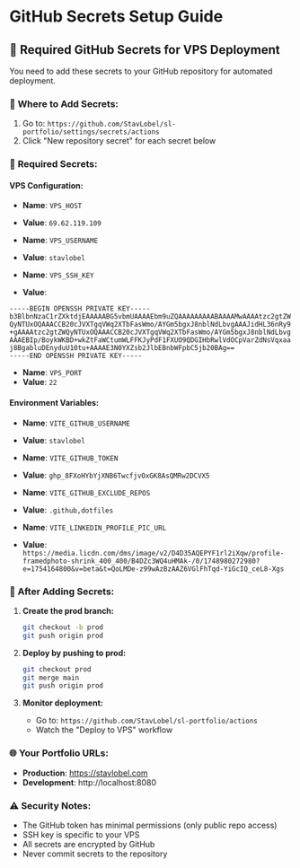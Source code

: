# GitHub Secrets Setup Guide

## 🔐 Required GitHub Secrets for VPS Deployment

You need to add these secrets to your GitHub repository for automated deployment.

### 📍 **Where to Add Secrets:**
1. Go to: `https://github.com/StavLobel/sl-portfolio/settings/secrets/actions`
2. Click "New repository secret" for each secret below

### 🔑 **Required Secrets:**

#### **VPS Configuration:**
- **Name**: `VPS_HOST`
- **Value**: `69.62.119.109`

- **Name**: `VPS_USERNAME`
- **Value**: `stavlobel`

- **Name**: `VPS_SSH_KEY`
- **Value**: 
```
-----BEGIN OPENSSH PRIVATE KEY-----
b3BlbnNzaC1rZXktdjEAAAAABG5vbmUAAAAEbm9uZQAAAAAAAAABAAAAMwAAAAtzc2gtZW
QyNTUxOQAAACCB20cJVXTgqVWq2XTbFasWmo/AYGm5bgxJ8nblNdLbvgAAAJidHL36nRy9
+gAAAAtzc2gtZWQyNTUxOQAAACCB20cJVXTgqVWq2XTbFasWmo/AYGm5bgxJ8nblNdLbvg
AAAEBIp/BoykWKBD+wkZtFaWCtumWLFFKJyPdF1FXUO9QDGIHbRwlVdOCpVarZdNsVqxaa
j8BgabluDEnyduU10tu+AAAAE3N0YXZsb2JlbEBnbWFpbC5jb20BAg==
-----END OPENSSH PRIVATE KEY-----
```

- **Name**: `VPS_PORT`
- **Value**: `22`

#### **Environment Variables:**
- **Name**: `VITE_GITHUB_USERNAME`
- **Value**: `stavlobel`

- **Name**: `VITE_GITHUB_TOKEN`
- **Value**: `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`

- **Name**: `VITE_GITHUB_EXCLUDE_REPOS`
- **Value**: `.github,dotfiles`

- **Name**: `VITE_LINKEDIN_PROFILE_PIC_URL`
- **Value**: `https://media.licdn.com/dms/image/v2/D4D35AQEPYF1rl2iXqw/profile-framedphoto-shrink_400_400/B4DZc3WQ4uHMAk-/0/1748980272980?e=1754164800&v=beta&t=QoLMDe-z99wAzBzAAZ6VGlFhTqd-YiGcIQ_ceL8-Xgs`

### 🚀 **After Adding Secrets:**

1. **Create the prod branch:**
   ```bash
   git checkout -b prod
   git push origin prod
   ```

2. **Deploy by pushing to prod:**
   ```bash
   git checkout prod
   git merge main
   git push origin prod
   ```

3. **Monitor deployment:**
   - Go to: `https://github.com/StavLobel/sl-portfolio/actions`
   - Watch the "Deploy to VPS" workflow

### 🌐 **Your Portfolio URLs:**
- **Production**: https://stavlobel.com
- **Development**: http://localhost:8080

### ⚠️ **Security Notes:**
- The GitHub token has minimal permissions (only public repo access)
- SSH key is specific to your VPS
- All secrets are encrypted by GitHub
- Never commit secrets to the repository 